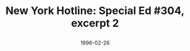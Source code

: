 --- 
title: >
 New York Hotline: Special Ed #304, excerpt 2
featured: ny-hotline-special-ed-2.jpg
featuredAlt: Still image from a tv talk show
layout: "tc-single"
hasContentInGallery: true
date: 1996-02-26
--- 